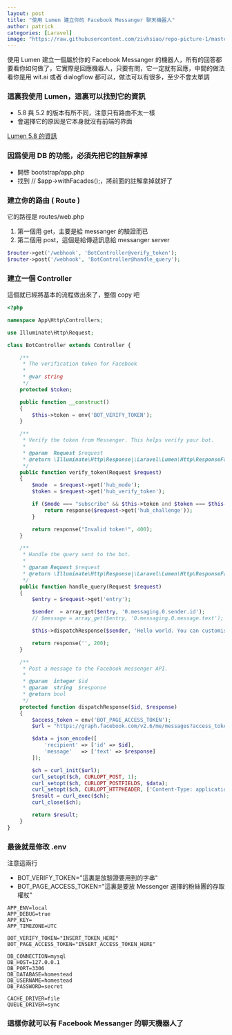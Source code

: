 ```yaml
---
layout: post
title: "使用 Lumen 建立你的 Facebook Messanger 聊天機器人"
author: patrick
categories: [Laravel]
image: "https://raw.githubusercontent.com/zivhsiao/repo-picture-1/master/images/facebook_api/1_ADfT0WNAGLxu0wv1IGqOTQ.png"  
---
```



使用 Lumen 建立一個屬於你的 Facebook Messanger 的機器人，所有的回答都要看你如何做了，它實際是回應機器人，只要有問，它一定就有回應，中間的做法看你是用 wit.ai 或者 dialogflow 都可以，做法可以有很多，至少不會太單調


### 這裏我使用 Lumen，這裏可以找到它的資訊

* 5.8 與 5.2 的版本有所不同，注意只有路由不太一樣
* 會選擇它的原因是它本身就沒有前端的界面

[Lumen 5.8 的資訊](https://lumen.laravel.com/docs/5.8)

### 因爲使用 DB 的功能，必須先把它的註解拿掉

* 開啓 bootstrap/app.php
* 找到 // $app->withFacades();，將前面的註解拿掉就好了

### 建立你的路由 ( Route )

它的路徑是 routes/web.php

1. 第一個用 get，主要是給 messanger 的驗證而已
2. 第二個用 post，這個是給傳遞訊息給 messanger server

```php
$router->get('/webhook', 'BotController@verify_token');
$router->post('/webhook', 'BotController@handle_query');
```

### 建立一個 Controller

這個就已經將基本的流程做出來了，整個 copy 吧

```php
<?php

namespace App\Http\Controllers;

use Illuminate\Http\Request;

class BotController extends Controller {

    /**
     * The verification token for Facebook
     *
     * @var string
     */
    protected $token;

    public function __construct()
    {
        $this->token = env('BOT_VERIFY_TOKEN');
    }

    /**
     * Verify the token from Messenger. This helps verify your bot.
     *
     * @param  Request $request
     * @return \Illuminate\Http\Response|\Laravel\Lumen\Http\ResponseFactory
     */
    public function verify_token(Request $request)
    {
        $mode  = $request->get('hub_mode');
        $token = $request->get('hub_verify_token');

        if ($mode === "subscribe" && $this->token and $token === $this->token) {
            return response($request->get('hub_challenge'));
        }

        return response("Invalid token!", 400);
    }

    /**
     * Handle the query sent to the bot.
     *
     * @param Request $request
     * @return \Illuminate\Http\Response|\Laravel\Lumen\Http\ResponseFactory
     */
    public function handle_query(Request $request)
    {
        $entry = $request->get('entry');

        $sender  = array_get($entry, '0.messaging.0.sender.id');
        // $message = array_get($entry, '0.messaging.0.message.text');

        $this->dispatchResponse($sender, 'Hello world. You can customise my response.');

        return response('', 200);
    }

    /**
     * Post a message to the Facebook messenger API.
     *
     * @param  integer $id
     * @param  string  $response
     * @return bool
     */
    protected function dispatchResponse($id, $response)
    {
        $access_token = env('BOT_PAGE_ACCESS_TOKEN');
        $url = "https://graph.facebook.com/v2.6/me/messages?access_token={$access_token}";

        $data = json_encode([
            'recipient' => ['id' => $id],
            'message'   => ['text' => $response]
        ]);

        $ch = curl_init($url);
        curl_setopt($ch, CURLOPT_POST, 1);
        curl_setopt($ch, CURLOPT_POSTFIELDS, $data);
        curl_setopt($ch, CURLOPT_HTTPHEADER, ['Content-Type: application/json']);
        $result = curl_exec($ch);
        curl_close($ch);

        return $result;
    }
}
```

### 最後就是修改 .env

注意這兩行
* BOT_VERIFY_TOKEN="這裏是放驗證要用到的字串"
* BOT_PAGE_ACCESS_TOKEN="這裏是要放 Messenger 選擇的粉絲團的存取權杖"

```text
APP_ENV=local
APP_DEBUG=true
APP_KEY=
APP_TIMEZONE=UTC

BOT_VERIFY_TOKEN="INSERT_TOKEN_HERE"
BOT_PAGE_ACCESS_TOKEN="INSERT_ACCESS_TOKEN_HERE"

DB_CONNECTION=mysql
DB_HOST=127.0.0.1
DB_PORT=3306
DB_DATABASE=homestead
DB_USERNAME=homestead
DB_PASSWORD=secret

CACHE_DRIVER=file
QUEUE_DRIVER=sync
```

### 這樣你就可以有 Facebook Messanger 的聊天機器人了 